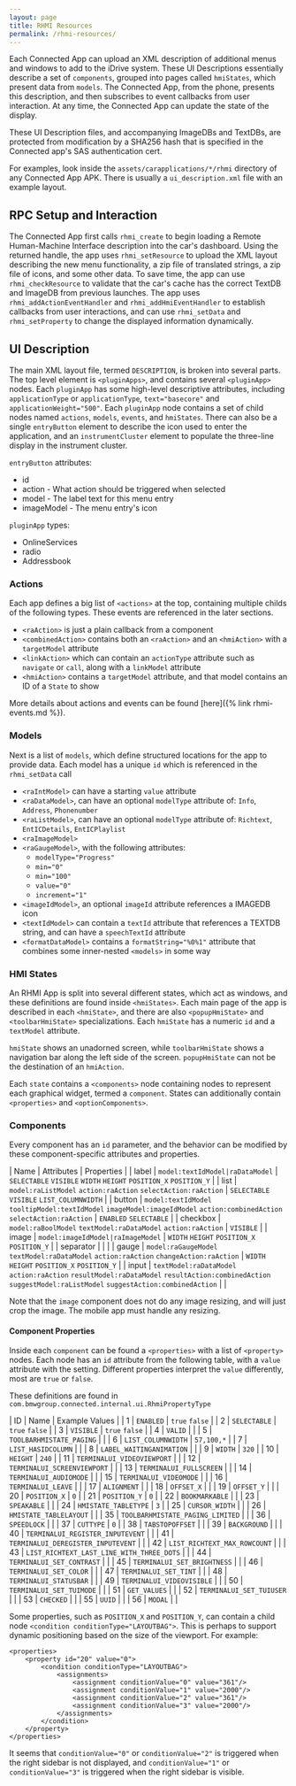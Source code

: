 ```yaml
---
layout: page
title: RHMI Resources
permalink: /rhmi-resources/
---
```


Each Connected App can upload an XML description of additional menus and windows to add to the iDrive system. These UI Descriptions essentially describe a set of `components`, grouped into pages called `hmiStates`, which present data from `models`. The Connected App, from the phone, presents this description, and then subscribes to event callbacks from user interaction. At any time, the Connected App can update the state of the display.

These UI Description files, and accompanying ImageDBs and TextDBs, are protected from modification by a SHA256 hash that is specified in the Connected app's SAS authentication cert.

For examples, look inside the `assets/carapplications/*/rhmi` directory of any Connected App APK. There is usually a `ui_description.xml` file with an example layout.

## RPC Setup and Interaction

The Connected App first calls `rhmi_create` to begin loading a Remote Human-Machine Interface description into the car's dashboard. Using the returned handle, the app uses `rhmi_setResource` to upload the XML layout describing the new menu functionality, a zip file of translated strings, a zip file of icons, and some other data. To save time, the app can use `rhmi_checkResource` to validate that the car's cache has the correct TextDB and ImageDB from previous launches. The app uses `rhmi_addActionEventHandler` and `rhmi_addHmiEventHandler` to establish callbacks from user interactions, and can use `rhmi_setData` and `rhmi_setProperty` to change the displayed information dynamically.

## UI Description

The main XML layout file, termed `DESCRIPTION`, is broken into several parts. The top level element is `<pluginApps>`, and contains several `<pluginApp>` nodes. Each `pluginApp` has some high-level descriptive attributes, including `applicationType` or `applicationType`, `text="basecore"` and `applicationWeight="500"`. Each `pluginApp` node contains a set of child nodes named `actions`, `models`, `events`, and `hmiStates`. There can also be a single `entryButton` element to describe the icon used to enter the application, and an `instrumentCluster` element to populate the three-line display in the instrument cluster.

`entryButton` attributes:

- id
- action - What action should be triggered when selected
- model - The label text for this menu entry
- imageModel - The menu entry's icon

`pluginApp` types:

- OnlineServices
- radio
- Addressbook

### Actions

Each app defines a big list of `<actions>` at the top, containing multiple childs of the following types. These events are referenced in the later sections.

- `<raAction>` is just a plain callback from a component
- `<combinedAction>` contains both an `<raAction>` and an `<hmiAction>` with a `targetModel` attribute
- `<linkAction>` which can contain an `actionType` attribute such as `navigate` or `call`, along with a `linkModel` attribute
- `<hmiAction>` contains a `targetModel` attribute, and that model contains an ID of a `State` to show

More details about actions and events can be found [here]({% link rhmi-events.md %}).


### Models

Next is a list of `models`, which define structured locations for the app to provide data. Each model has a unique `id` which is referenced in the `rhmi_setData` call

- `<raIntModel>` can have a starting `value` attribute
- `<raDataModel>`, can have an optional `modelType` attribute of: `Info`, `Address`, `Phonenumber`
- `<raListModel>`, can have an optional `modelType` attribute of: `Richtext`, `EntICDetails`, `EntICPlaylist`
- `<raImageModel>`
- `<raGaugeModel>`, with the following attributes:
    - `modelType="Progress"`
    - `min="0"`
    - `min="100"`
    - `value="0"`
    - `increment="1"`
- `<imageIdModel>`, an optional `imageId` attribute references a IMAGEDB icon
- `<textIdModel>` can contain a `textId` attribute that references a TEXTDB string, and can have a `speechTextId` attribute
- `<formatDataModel>` contains a `formatString="%0%1"` attribute that combines some inner-nested `<models>` in some way


### HMI States

An RHMI App is split into several different states, which act as windows, and these definitions are found inside `<hmiStates>`. Each main page of the app is described in each `<hmiState>`, and there are also `<popupHmiState>` and `<toolbarHmiState>` specializations. Each `hmiState` has a numeric `id` and a `textModel` attribute.

`hmiState` shows an unadorned screen, while `toolbarHmiState` shows a navigation bar along the left side of the screen. `popupHmiState` can not be the destination of an `hmiAction`.

Each `state` contains a `<components>` node containing nodes to represent each graphical widget, termed a `component`.
States can additionally contain `<properties>` and `<optionComponents>`.

### Components

Every component has an `id` parameter, and the behavior can be modified by these component-specific attributes and properties.

| Name | Attributes | Properties |
| label | `model:textIdModel|raDataModel` | `SELECTABLE` `VISIBLE` `WIDTH` `HEIGHT` `POSITION_X` `POSITION_Y` |
| list | `model:raListModel` `action:raAction` `selectAction:raAction` | `SELECTABLE` `VISIBLE` `LIST_COLUMNWIDTH` |
| button | `model:textIdModel` `tooltipModel:textIdModel` `imageModel:imageIdModel` `action:combinedAction` `selectAction:raAction` | `ENABLED` `SELECTABLE` |
| checkbox | `model:raBoolModel` `textModel:raDataModel` `action:raAction` | `VISIBLE` |
| image | `model:imageIdModel|raImageModel` | `WIDTH` `HEIGHT` `POSITION_X` `POSITION_Y` |
| separator | | |
| gauge | `model:raGaugeModel` `textModel:raDataModel` `action:raAction` `changeAction:raAction` | `WIDTH` `HEIGHT` `POSITION_X` `POSITION_Y` |
| input | `textModel:raDataModel` `action:raAction` `resultModel:raDataModel` `resultAction:combinedAction` `suggestModel:raListModel` `suggestAction:combinedAction` | |

Note that the `image` component does not do any image resizing, and will just crop the image. The mobile app must handle any resizing.

#### Component Properties

Inside each `component` can be found a `<properties>` with a list of `<property>` nodes. Each node has an `id` attribute from the following table, with a `value` attribute with the setting. Different properties interpret the `value` differently, most are `true` or `false`.

These definitions are found in `com.bmwgroup.connected.internal.ui.RhmiPropertyType`

| ID | Name | Example Values |
| 1 | `ENABLED` | `true` `false` |
| 2 | `SELECTABLE` | `true` `false` |
| 3 | `VISIBLE` | `true` `false` |
| 4 | `VALID` | |
| 5 | `TOOLBARHMISTATE_PAGING` | |
| 6 | `LIST_COLUMNWIDTH` | `57,100,*` |
| 7 | `LIST_HASIDCOLUMN` | |
| 8 | `LABEL_WAITINGANIMATION` | |
| 9 | `WIDTH` | `320` |
| 10 | `HEIGHT` | `240` |
| 11 | `TERMINALUI_VIDEOVIEWPORT` | |
| 12 | `TERMINALUI_SCREENVIEWPORT` | |
| 13 | `TERMINALUI_FULLSCREEN` | |
| 14 | `TERMINALUI_AUDIOMODE` | |
| 15 | `TERMINALUI_VIDEOMODE` | |
| 16 | `TERMINALUI_LEAVE` | |
| 17 | `ALIGNMENT` | |
| 18 | `OFFSET_X` | |
| 19 | `OFFSET_Y` | |
| 20 | `POSITION_X` | `0` |
| 21 | `POSITION_Y` | `0` |
| 22 | `BOOKMARKABLE` | |
| 23 | `SPEAKABLE` | |
| 24 | `HMISTATE_TABLETYPE` | `3` |
| 25 | `CURSOR_WIDTH` | |
| 26 | `HMISTATE_TABLELAYOUT` | |
| 35 | `TOOLBARHMISTATE_PAGING_LIMITED` | |
| 36 | `SPEEDLOCK` | |
| 37 | `CUTTYPE` | `0` |
| 38 | `TABSTOPOFFSET` | |
| 39 | `BACKGROUND` | |
| 40 | `TERMINALUI_REGISTER_INPUTEVENT` | |
| 41 | `TERMINALUI_DEREGISTER_INPUTEVENT` | |
| 42 | `LIST_RICHTEXT_MAX_ROWCOUNT` | |
| 43 | `LIST_RICHTEXT_LAST_LINE_WITH_THREE_DOTS` | |
| 44 | `TERMINALUI_SET_CONTRAST` | |
| 45 | `TERMINALUI_SET_BRIGHTNESS` | |
| 46 | `TERMINALUI_SET_COLOR` | |
| 47 | `TERMINALUI_SET_TINT` | |
| 48 | `TERMINALUI_STATUSBAR` | |
| 49 | `TERMINALUI_VIDEOVISIBLE` | |
| 50 | `TERMINALUI_SET_TUIMODE` | |
| 51 | `GET_VALUES` | |
| 52 | `TERMINALUI_SET_TUIUSER` | |
| 53 | `CHECKED` | |
| 55 | `UUID` | |
| 56 | `MODAL` | |

Some properties, such as `POSITION_X` and `POSITION_Y`, can contain a child node `<condition conditionType="LAYOUTBAG">`. This is perhaps to support dynamic positioning based on the size of the viewport. For example:

    <properties>
        <property id="20" value="0">
            <condition conditionType="LAYOUTBAG">
                <assignments>
                    <assignment conditionValue="0" value="361"/>
                    <assignment conditionValue="1" value="2000"/>
                    <assignment conditionValue="2" value="361"/>
                    <assignment conditionValue="3" value="2000"/>
                </assignments>
            </condition>
        </property>
    </properties>

It seems that `conditionValue="0"` or `conditionValue="2"` is triggered when the right sidebar is not displayed, and `conditionValue="1"` or `conditionValue="3"` is triggered when the right sidebar is visible.
